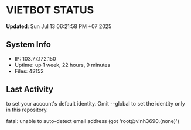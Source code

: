 # VIETBOT STATUS
**Updated**: Sun Jul 13 06:21:58 PM +07 2025

## System Info
- IP: 103.77.172.150
- Uptime: up 1 week, 22 hours, 9 minutes
- Files: 42152

## Last Activity

to set your account's default identity.
Omit --global to set the identity only in this repository.

fatal: unable to auto-detect email address (got 'root@vinh3690.(none)')
